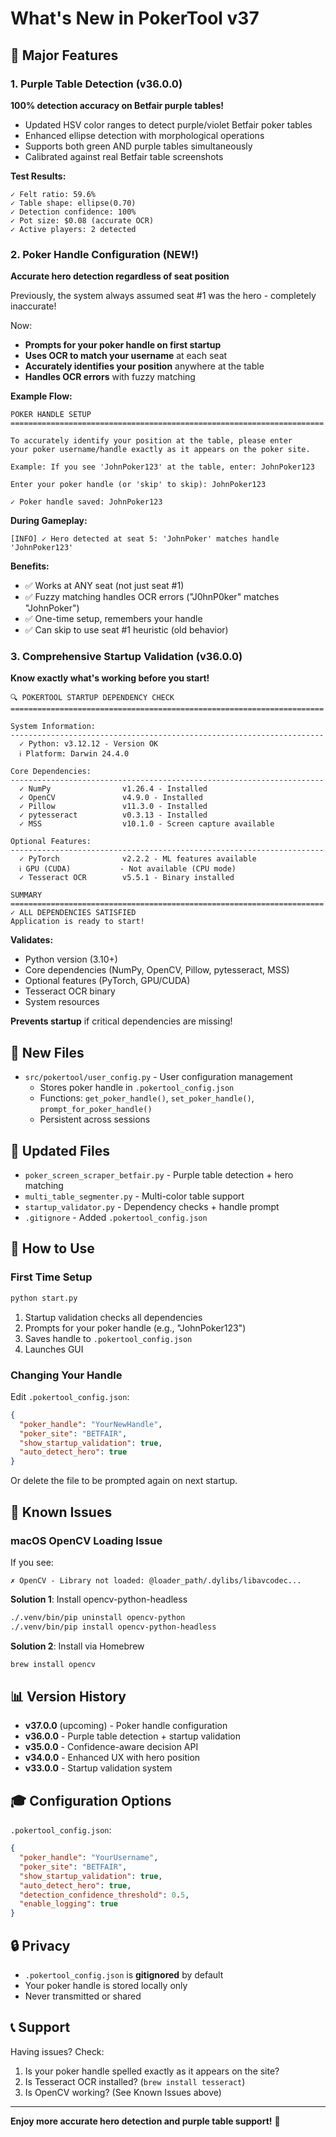 # What's New in PokerTool v37

## 🎯 Major Features

### 1. Purple Table Detection (v36.0.0)
**100% detection accuracy on Betfair purple tables!**

- Updated HSV color ranges to detect purple/violet Betfair poker tables
- Enhanced ellipse detection with morphological operations
- Supports both green AND purple tables simultaneously
- Calibrated against real Betfair table screenshots

**Test Results:**
```
✓ Felt ratio: 59.6%
✓ Table shape: ellipse(0.70)
✓ Detection confidence: 100%
✓ Pot size: $0.08 (accurate OCR)
✓ Active players: 2 detected
```

### 2. Poker Handle Configuration (NEW!)
**Accurate hero detection regardless of seat position**

Previously, the system always assumed seat #1 was the hero - completely inaccurate!

Now:
- **Prompts for your poker handle on first startup**
- **Uses OCR to match your username** at each seat
- **Accurately identifies your position** anywhere at the table
- **Handles OCR errors** with fuzzy matching

**Example Flow:**
```
POKER HANDLE SETUP
======================================================================

To accurately identify your position at the table, please enter
your poker username/handle exactly as it appears on the poker site.

Example: If you see 'JohnPoker123' at the table, enter: JohnPoker123

Enter your poker handle (or 'skip' to skip): JohnPoker123

✓ Poker handle saved: JohnPoker123
```

**During Gameplay:**
```
[INFO] ✓ Hero detected at seat 5: 'JohnPoker' matches handle 'JohnPoker123'
```

**Benefits:**
- ✅ Works at ANY seat (not just seat #1)
- ✅ Fuzzy matching handles OCR errors ("J0hnP0ker" matches "JohnPoker")
- ✅ One-time setup, remembers your handle
- ✅ Can skip to use seat #1 heuristic (old behavior)

### 3. Comprehensive Startup Validation (v36.0.0)
**Know exactly what's working before you start!**

```
🔍 POKERTOOL STARTUP DEPENDENCY CHECK
======================================================================

System Information:
----------------------------------------------------------------------
  ✓ Python: v3.12.12 - Version OK
  ℹ Platform: Darwin 24.4.0

Core Dependencies:
----------------------------------------------------------------------
  ✓ NumPy                v1.26.4 - Installed
  ✓ OpenCV               v4.9.0 - Installed
  ✓ Pillow               v11.3.0 - Installed
  ✓ pytesseract          v0.3.13 - Installed
  ✓ MSS                  v10.1.0 - Screen capture available

Optional Features:
----------------------------------------------------------------------
  ✓ PyTorch              v2.2.2 - ML features available
  ℹ GPU (CUDA)           - Not available (CPU mode)
  ✓ Tesseract OCR        v5.5.1 - Binary installed

SUMMARY
======================================================================
✓ ALL DEPENDENCIES SATISFIED
Application is ready to start!
```

**Validates:**
- Python version (3.10+)
- Core dependencies (NumPy, OpenCV, Pillow, pytesseract, MSS)
- Optional features (PyTorch, GPU/CUDA)
- Tesseract OCR binary
- System resources

**Prevents startup** if critical dependencies are missing!

## 📁 New Files

- `src/pokertool/user_config.py` - User configuration management
  - Stores poker handle in `.pokertool_config.json`
  - Functions: `get_poker_handle()`, `set_poker_handle()`, `prompt_for_poker_handle()`
  - Persistent across sessions

## 🔧 Updated Files

- `poker_screen_scraper_betfair.py` - Purple table detection + hero matching
- `multi_table_segmenter.py` - Multi-color table support
- `startup_validator.py` - Dependency checks + handle prompt
- `.gitignore` - Added `.pokertool_config.json`

## 🚀 How to Use

### First Time Setup
```bash
python start.py
```

1. Startup validation checks all dependencies
2. Prompts for your poker handle (e.g., "JohnPoker123")
3. Saves handle to `.pokertool_config.json`
4. Launches GUI

### Changing Your Handle

Edit `.pokertool_config.json`:
```json
{
  "poker_handle": "YourNewHandle",
  "poker_site": "BETFAIR",
  "show_startup_validation": true,
  "auto_detect_hero": true
}
```

Or delete the file to be prompted again on next startup.

## 🐛 Known Issues

### macOS OpenCV Loading Issue

If you see:
```
✗ OpenCV - Library not loaded: @loader_path/.dylibs/libavcodec...
```

**Solution 1**: Install opencv-python-headless
```bash
./.venv/bin/pip uninstall opencv-python
./.venv/bin/pip install opencv-python-headless
```

**Solution 2**: Install via Homebrew
```bash
brew install opencv
```

## 📊 Version History

- **v37.0.0** (upcoming) - Poker handle configuration
- **v36.0.0** - Purple table detection + startup validation
- **v35.0.0** - Confidence-aware decision API
- **v34.0.0** - Enhanced UX with hero position
- **v33.0.0** - Startup validation system

## 🎓 Configuration Options

`.pokertool_config.json`:
```json
{
  "poker_handle": "YourUsername",
  "poker_site": "BETFAIR",
  "show_startup_validation": true,
  "auto_detect_hero": true,
  "detection_confidence_threshold": 0.5,
  "enable_logging": true
}
```

## 🔒 Privacy

- `.pokertool_config.json` is **gitignored** by default
- Your poker handle is stored locally only
- Never transmitted or shared

## 📞 Support

Having issues? Check:
1. Is your poker handle spelled exactly as it appears on the site?
2. Is Tesseract OCR installed? (`brew install tesseract`)
3. Is OpenCV working? (See Known Issues above)

---

**Enjoy more accurate hero detection and purple table support!** 🎰

